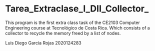 # Tarea_Extraclase_I_DII_Collector_
This program is the first extra class task of the CE2103 Computer Engineering course at Tecnológico de Costa Rica. Which consists of a collector to recycle the memory freed by a list of nodes.

Luis Diego García Rojas 2020124283
